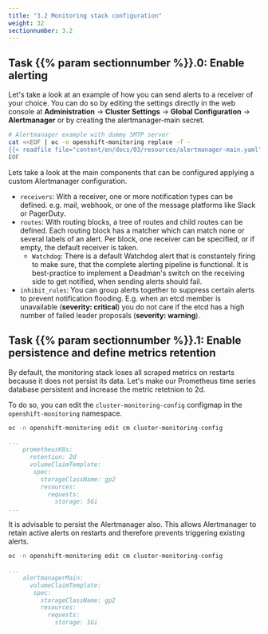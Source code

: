 ```yaml
---
title: "3.2 Monitoring stack configuration"
weight: 32
sectionnumber: 3.2
---
```


## Task {{% param sectionnumber %}}.0: Enable alerting

Let's take a look at an example of how you can send alerts to a receiver of your choice. You can do so by editing the settings directly in the web console at **Administration** -> **Cluster Settings** -> **Global Configuration** -> **Alertmanager** or by creating the alertmanager-main secret.

```bash
# Alertmanager example with dummy SMTP server
cat <<EOF | oc -n openshift-monitoring replace -f -
{{< readfile file="content/en/docs/03/resources/alertmanager-main.yaml" >}}
EOF
```

Lets take a look at the main components that can be configured applying a custom Alertmanager configuration.

* `receivers`: With a receiver, one or more notification types can be defined. e.g. mail, webhook, or one of the message platforms like Slack or PagerDuty.
* `routes`: With routing blocks, a tree of routes and child routes can be defined. Each routing block has a matcher which can match none or several labels of an alert. Per block, one receiver can be specified, or if empty, the default receiver is taken.
  * `Watchdog`: There is a default Watchdog alert that is constantely firing to make sure, that the complete alerting pipeline is functional. It is best-practice to implement a Deadman's switch on the receiving side to get notified, when sending alerts should fail.
* `inhibit_rules`: You can group alerts together to suppress certain alerts to prevent notification flooding. E.g. when an etcd member is unavailable (**severity: critical**) you do not care if the etcd has a high number of failed leader proposals (**severity: warning**).


## Task {{% param sectionnumber %}}.1: Enable persistence and define metrics retention

By default, the monitoring stack loses all scraped metrics on restarts because it does not persist its data. Let's make our Prometheus time series database persistent and increase the metric retetnion to 2d.

To do so, you can edit the `cluster-monitoring-config` configmap in the `openshift-monitoring` namespace.

```bash
oc -n openshift-monitoring edit cm cluster-monitoring-config
```

```yaml
...
    prometheusK8s:
      retention: 2d
      volumeClaimTemplate:
       spec:
         storageClassName: gp2
         resources:
           requests:
             storage: 5Gi
...
```

It is advisable to persist the Alertmanager also. This allows Alertmanager to retain active alerts on restarts and therefore prevents triggering existing alerts.

```bash
oc -n openshift-monitoring edit cm cluster-monitoring-config
```

```yaml
...
    alertmanagerMain:
      volumeClaimTemplate:
       spec:
         storageClassName: gp2
         resources:
           requests:
             storage: 1Gi
```
